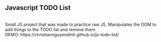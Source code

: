 ## Javascript TODO List  
<br />
Small JS project that was made to practice raw JS.  
Manipulates the DOM to add things to the TODO list and remove them.  
<br />
DEMO: https://christiannguyendinh.github.io/js-todo-list/  
